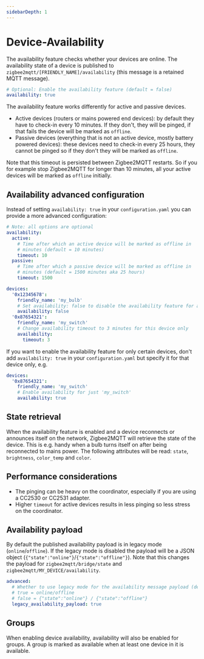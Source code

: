 ```yaml
---
sidebarDepth: 1
---
```


# Device-Availability

The availability feature checks whether your devices are online. The availability state of a device is published
to `zigbee2mqtt/[FRIENDLY_NAME]/availability` (this message is a retained MQTT message). 

```yaml
# Optional: Enable the availability feature (default = false)
availability: true
```

The availability feature works differently for active and passive devices.

- Active devices (routers or mains powered end devices): by default they have to check-in every 10 minutes. If they
  don't, they will be pinged, if that fails the device will be marked as `offline`.
- Passive devices (everything that is not an active device, mostly battery powered devices): these devices need to
  check-in every 25 hours, they cannot be pinged so if they don't they will be marked as `offline`.

Note that this timeout is persisted between Zigbee2MQTT restarts. So if you for example stop Zigbee2MQTT for longer than 10
minutes, all your active devices will be marked as `offline` initially.

## Availability advanced configuration

Instead of setting `availability: true` in your `configuration.yaml` you can provide a more advanced configuration:

```yaml
# Note: all options are optional
availability:
  active:
    # Time after which an active device will be marked as offline in
    # minutes (default = 10 minutes)
    timeout: 10
  passive:
    # Time after which a passive device will be marked as offline in
    # minutes (default = 1500 minutes aka 25 hours)
    timeout: 1500

devices:
  '0x12345678':
    friendly_name: 'my_bulb'
    # Set availability: false to disable the availability feature for a specific device
    availability: false
  '0x87654321':
    friendly_name: 'my_switch'
    # Change availability timeout to 3 minutes for this device only
    availability:
      timeout: 3
```

If you want to enable the availability feature for only certain devices, don't add `availability: true` in
your `configuration.yaml` but specify it for that device only, e.g.

```yaml
devices:
  '0x87654321':
    friendly_name: 'my_switch'
    # Enable availability for just 'my_switch'
    availability: true
```

## State retrieval

When the availability feature is enabled and a device reconnects or announces itself on the network, Zigbee2MQTT will retrieve the
state of the device. This is e.g. handy when a bulb turns itself on after being reconnected to mains power. The
following attributes will be read: `state`, `brightness`, `color_temp` and `color`.

## Performance considerations

- The pinging can be heavy on the coordinator, especially if you are using a CC2530 or CC2531 adapter.
- Higher `timeout` for active devices results in less pinging so less stress on the coordinator.

## Availability payload
By default the published availability payload is in legacy mode (`online`/`offline`). If the legacy mode is disabled the payload will be a JSON object (`{"state":"online"}`/`{"state":"offline"}`). Note that this changes the payload for `zigbee2mqtt/bridge/state` and `zigbee2mqtt/MY_DEVICE/availability`.

```yaml
advanced:
  # Whether to use legacy mode for the availability message payload (default: true)
  # true = online/offline
  # false = {"state":"online"} / {"state":"offline"}
  legacy_availability_payload: true
```

## Groups
When enabling device availability, availability will also be enabled for groups. A group is marked as available when at least one device in it is available.
